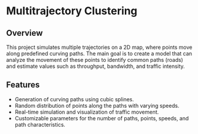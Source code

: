 # Multitrajectory Clustering

## Overview
This project simulates multiple trajectories on a 2D map, where points move along predefined curving
paths. The main goal is to create a model that can analyze the movement of these points to identify
common paths (roads) and estimate values such as throughput, bandwidth, and traffic intensity.

## Features
- Generation of curving paths using cubic splines.
- Random distribution of points along the paths with varying speeds.
- Real-time simulation and visualization of traffic movement.
- Customizable parameters for the number of paths, points, speeds, and path characteristics.

